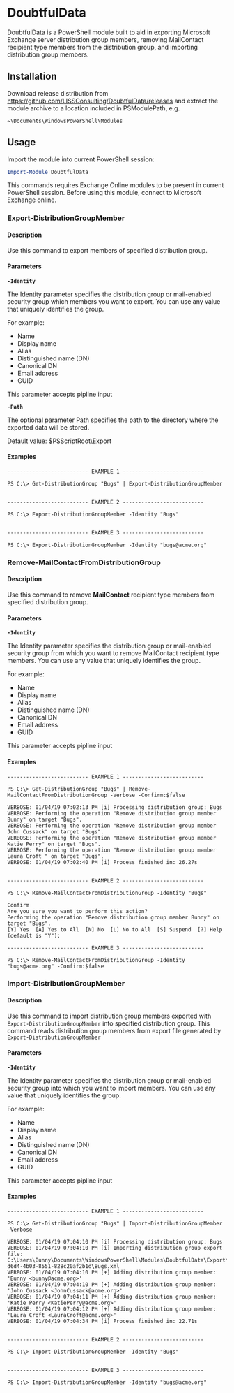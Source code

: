 # DoubtfulData
DoubtfulData is a PowerShell module built to aid in exporting Microsoft Exchange server distribution group members,
removing MailContact recipient type members from the distribution group, and importing distribution group members.


## Installation
Download release distribution from https://github.com/LISSConsulting/DoubtfulData/releases and extract the module archive to a location included in PSModulePath, e.g.

    ~\Documents\WindowsPowerShell\Modules


## Usage

Import the module into current PowerShell session:
```powershell
Import-Module DoubtfulData
```

This commands requires Exchange Online modules to be present in current PowerShell session. Before using this module, connect to Microsoft Exchange online.

### Export-DistributionGroupMember

#### Description
Use this command to export members of specified distribution group.

#### Parameters

**`-Identity`**

The Identity parameter specifies the distribution group or mail-enabled security group which members you want to export. You can use any value that uniquely identifies the group.

For example:
 - Name
 - Display name
 - Alias
 - Distinguished name (DN)
 - Canonical DN
 - Email address
 - GUID

This parameter accepts pipline input

**`-Path`**

The optional parameter Path specifies the path to the directory where the exported data will be stored.

Default value: $PSScriptRoot\Export

#### Examples

    -------------------------- EXAMPLE 1 --------------------------

    PS C:\> Get-DistributionGroup "Bugs" | Export-DistributionGroupMember


    -------------------------- EXAMPLE 2 --------------------------

    PS C:\> Export-DistributionGroupMember -Identity "Bugs"


    -------------------------- EXAMPLE 3 --------------------------

    PS C:\> Export-DistributionGroupMember -Identity "bugs@acme.org"


### Remove-MailContactFromDistributionGroup

#### Description
Use this command to remove **MailContact** recipient type members from specified distribution group.

#### Parameters

**`-Identity`**

The Identity parameter specifies the distribution group or mail-enabled security group from which you want to remove MailContact recipient type members. You can use any value that uniquely identifies the group.

For example:
 - Name
 - Display name
 - Alias
 - Distinguished name (DN)
 - Canonical DN
 - Email address
 - GUID

This parameter accepts pipline input

#### Examples

    -------------------------- EXAMPLE 1 --------------------------

    PS C:\> Get-DistributionGroup "Bugs" | Remove-MailContactFromDistributionGroup -Verbose -Confirm:$false

    VERBOSE: 01/04/19 07:02:13 PM [i] Processing distribution group: Bugs
    VERBOSE: Performing the operation "Remove distribution group member Bunny" on target "Bugs".
    VERBOSE: Performing the operation "Remove distribution group member John Cussack" on target "Bugs".
    VERBOSE: Performing the operation "Remove distribution group member Katie Perry" on target "Bugs".
    VERBOSE: Performing the operation "Remove distribution group member Laura Croft " on target "Bugs".
    VERBOSE: 01/04/19 07:02:40 PM [i] Process finished in: 26.27s


    -------------------------- EXAMPLE 2 --------------------------

    PS C:\> Remove-MailContactFromDistributionGroup -Identity "Bugs"

    Confirm
    Are you sure you want to perform this action?
    Performing the operation "Remove distribution group member Bunny" on target "Bugs".
    [Y] Yes  [A] Yes to All  [N] No  [L] No to All  [S] Suspend  [?] Help (default is "Y"):

    -------------------------- EXAMPLE 3 --------------------------

    PS C:\> Remove-MailContactFromDistributionGroup -Identity "bugs@acme.org" -Confirm:$false

### Import-DistributionGroupMember

#### Description
Use this command to import distribution group members exported with `Export-DistributionGroupMember` into specified distribution group. This command reads distribution group members from export file generated by `Export-DistributionGroupMember`

#### Parameters

**`-Identity`**

The Identity parameter specifies the distribution group or mail-enabled security group into which you want to import members. You can use any value that uniquely identifies the group.

For example:
 - Name
 - Display name
 - Alias
 - Distinguished name (DN)
 - Canonical DN
 - Email address
 - GUID

This parameter accepts pipline input

#### Examples

    -------------------------- EXAMPLE 1 --------------------------

    PS C:\> Get-DistributionGroup "Bugs" | Import-DistributionGroupMember -Verbose

    VERBOSE: 01/04/19 07:04:10 PM [i] Processing distribution group: Bugs
    VERBOSE: 01/04/19 07:04:10 PM [i] Importing distribution group export file: C:\Users\Bunny\Documents\WindowsPowerShell\Modules\DoubtfulData\Export\acme.onmicrosoft.com\6f7f77ae-d6d4-4b03-8551-828c20af2b1d\Bugs.xml
    VERBOSE: 01/04/19 07:04:10 PM [+] Adding distribution group member: 'Bunny <bunny@acme.org>'
    VERBOSE: 01/04/19 07:04:10 PM [+] Adding distribution group member: 'John Cussack <JohnCussack@acme.org>'
    VERBOSE: 01/04/19 07:04:11 PM [+] Adding distribution group member: 'Katie Perry <KatiePerry@acme.org>'
    VERBOSE: 01/04/19 07:04:12 PM [+] Adding distribution group member: 'Laura Croft <LauraCroft@acme.org>'
    VERBOSE: 01/04/19 07:04:34 PM [i] Process finished in: 22.71s


    -------------------------- EXAMPLE 2 --------------------------

    PS C:\> Import-DistributionGroupMember -Identity "Bugs"


    -------------------------- EXAMPLE 3 --------------------------

    PS C:\> Import-DistributionGroupMember -Identity "bugs@acme.org"

